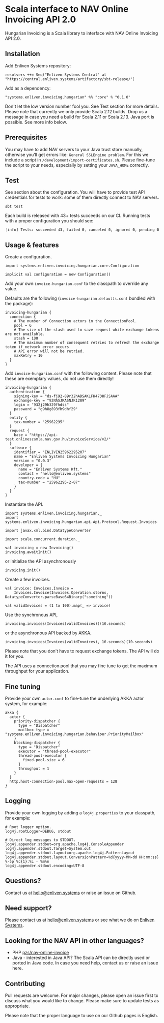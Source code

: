 # Scala interface to NAV Online Invoicing API 2.0

Hungarian Invoicing is a Scala library to interface with NAV Online Invoicing API 2.0.

## Installation

Add Enliven Systems repository:

```
resolvers ++= Seq("Enliven Systems Central" at "https://central.enliven.systems/artifactory/sbt-release/")
```

Add as a dependency:

```
"systems.enliven.invoicing.hungarian" %% "core" % "0.1.0"
```

Don't let the low version number fool you. See Test section for more details.
Please note that currently we only provide Scala 2.12 builds. Drop us a message in case you need
a build for Scala 2.11 or Scala 2.13. Java port is possible. See more info below.

## Prerequisites

You may have to add NAV servers to your Java trust store manually, otherwise you'll get errors
like: `General SSLEngine problem`.
For this we include a script in `/development/import-certificates.sh`. Please fine-tune the
script to your needs, especially by setting your `JAVA_HOME` correctly.

## Test

See section about the configuration. You will have to provide test API credentials for tests to work:
some of them directly connect to NAV servers.

```
sbt test
```

Each build is released with 43+ tests succeeds on our CI. Running tests with a proper configuration
you should see:

```
[info] Tests: succeeded 43, failed 0, canceled 0, ignored 0, pending 0
```

## Usage & features

Create a configuration.

```
import systems.enliven.invoicing.hungarian.core.Configuration

implicit val configuration = new Configuration()
```

Add your own `invoice-hungarian.conf` to the classpath to override any value.

Defaults are the following (`invoice-hungarian.defaults.conf` bundled with the package):

```
invoicing-hungarian {
  connection {
    # The number of Connection actors in the ConnectionPool.
    pool = 6
    # The size of the stash used to save request while exchange tokens are not available.
    stash = 100
    # The maximum number of consequent retries to refresh the exchange token if network error occurs
    # API error will not be retried.
    maxRetry = 10
  }
}
```

Add `invoice-hungarian.conf` with the following content. Please note that these are exemplary
values, do not use them directly!

```
invoicing-hungarian {
  authentication {
    signing-key = "ds-fj92-89r32hADSAKLFH4738FJSAAA"
    exchange-key = "92NASJKASNJK1289"
    login = "932j29h329fhdss"
    password = "g9h8g893fh9dhf29"
  }
  entity {
    tax-number = "25962295"
  }
  request {
    base = "https://api-test.onlineszamla.nav.gov.hu/invoiceService/v2/"
  }
  software {
    identifier = "ENLIVEN25962295207"
    name = "Enliven Systems Invoicing Hungarian"
    version = "0.0.3"
    developer = {
      name = "Enliven Systems Kft."
      contact = "hello@enliven.systems"
      country-code = "HU"
      tax-number = "25962295-2-07"
    }
  }
}
```

Instantiate the API.

```
import systems.enliven.invoicing.hungarian._
import systems.enliven.invoicing.hungarian.api.Api.Protocol.Request.Invoices

import javax.xml.bind.DatatypeConverter

import scala.concurrent.duration._

val invoicing = new Invoicing()
invoicing.awaitInit()
```

or initialize the API asynchronously

```
invoicing.init()
```

Create a few invoices.

```
val invoice: Invoices.Invoice =
	Invoices.Invoice(Invoices.Operation.storno, DatatypeConverter.parseBase64Binary("something"))

val validInvoices = (1 to 100).map(_ => invoice)
```

Use the synchronous API,

```
invoicing.invoices(Invoices(validInvoices))(10.seconds)
```

or the asynchronous API backed by AKKA.

```
invoicing.invoices(Invoices(validInvoices), 10.seconds)(10.seconds)
```

Please note that you don't have to request exchange tokens. The API will do it for you.

The API uses a connection pool that you may fine tune to get the maximum throughput for
your application.

## Fine tuning

Provide your own `actor.conf` to fine-tune the underlying AKKA actor system, for example:

```
akka {
  actor {
    priority-dispatcher {
      type = "Dispatcher"
      mailbox-type = "systems.enliven.invoicing.hungarian.behaviour.PriorityMailbox"
    }
    blocking-dispatcher {
      type = "Dispatcher"
      executor = "thread-pool-executor"
      thread-pool-executor {
        fixed-pool-size = 6
      }
      throughput = 1
    }
  }
  http.host-connection-pool.max-open-requests = 128
}
```

## Logging

Provide your own logging by adding a `log4j.properties` to your classpath, for example:

```
# Root logger option.
log4j.rootLogger=DEBUG, stdout

# Direct log messages to STDOUT.
log4j.appender.stdout=org.apache.log4j.ConsoleAppender
log4j.appender.stdout.Target=System.out
log4j.appender.stdout.layout=org.apache.log4j.PatternLayout
log4j.appender.stdout.layout.ConversionPattern=%d{yyyy-MM-dd HH:mm:ss} %-5p %c{1}:%L - %m%n
log4j.appender.stdout.encoding=UTF-8
```

## Questions?

Contact us at [hello@enliven.systems](mailto:hello@enliven.systems) or raise an issue on Github.

## Need support?

Please contact us at [hello@enliven.systems](mailto:hello@enliven.systems) or see what we do on
[Enliven Systems](https://enliven.systems).

## Looking for the NAV API in other languages?

- PHP [pzs/nav-online-invoice](https://github.com/pzs/nav-online-invoice)
- Java - interested in Java API? The Scala API can be directly used or ported in Java code. In
case you need help, contact us or raise an issue here.

## Contributing

Pull requests are welcome.
For major changes, please open an issue first to discuss what you would like to change.
Please make sure to update tests as appropriate.

Please note that the proper language to use on our Github pages is English.
